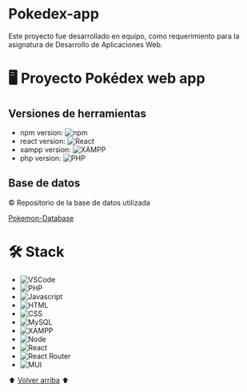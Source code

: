 # Pokedex-app
Este proyecto fue desarrollado en equipo, como requerimiento para la asignatura de Desarrollo de Aplicaciones Web. 

# 🖥 Proyecto Pokédex web app

## Versiones de herramientas

- npm version: ![npm](https://img.shields.io/badge/npm-10.5.0-red)
- react version: ![React](https://img.shields.io/badge/React-18.2.0-61DAFB)
- xampp version: ![XAMPP](https://img.shields.io/badge/XAMPP-8.1.25-FB7A24)
- php version: ![PHP](https://img.shields.io/badge/PHP-8.1-777BB4)

## Base de datos

© Repositorio de la base de datos utilizada

[Pokemon-Database](https://github.com/brianr852/Pokemon-Database)
# 🛠️ Stack
- ![VSCode](https://img.shields.io/badge/VSCode-0078d7?style=for-the-badge&logo=visual-studio-code&logoColor=white)
- ![PHP](https://img.shields.io/badge/PHP-777BB4?style=for-the-badge&logo=php&logoColor=white)
- ![Javascript](https://img.shields.io/badge/Javascript-F7DF1E?style=for-the-badge&logo=javascript&logoColor=black)
- ![HTML](https://img.shields.io/badge/HTML5-E34F26?style=for-the-badge&logo=html5&logoColor=white)
- ![CSS](https://img.shields.io/badge/CSS3-1572B6?style=for-the-badge&logo=css3&logoColor=white)
- ![MySQL](https://img.shields.io/badge/MySQL-4479A1?style=for-the-badge&logo=mysql&logoColor=white)
- ![XAMPP](https://img.shields.io/badge/XAMPP-FB7A24?style=for-the-badge&logo=xampp&logoColor=white)
- ![Node](https://img.shields.io/badge/Node.js-339933?style=for-the-badge&logo=nodedotjs&logoColor=white)
- ![React](https://img.shields.io/badge/React-61DAFB?style=for-the-badge&logo=react&logoColor=black)
- ![React Router](https://img.shields.io/badge/React_Router-CA4245?style=for-the-badge&logo=react-router&logoColor=white)
- ![MUI](https://img.shields.io/badge/MUI-007FFF?style=for-the-badge&logo=mui&logoColor=white)

⬆ [Volver arriba](#-stack) ⬆
